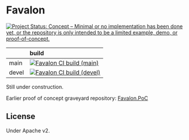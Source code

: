 # Favalon

[![Project Status: Concept – Minimal or no implementation has been done yet, or the repository is only intended to be a limited example, demo, or proof-of-concept.](https://www.repostatus.org/badges/latest/concept.svg)](https://www.repostatus.org/#concept)

| |build|
|:----|:----|
|main |[![Favalon CI build (main)](https://github.com/kekyo/Favalon/workflows/.NET/badge.svg?branch=main)](https://github.com/kekyo/Favalon/actions?query=branch%3Amain)|
|devel|[![Favalon CI build (devel)](https://github.com/kekyo/Favalon/workflows/.NET/badge.svg?branch=devel)](https://github.com/kekyo/Favalon/actions?query=branch%3Adevel)|

Still under construction.

Earlier proof of concept graveyard repository: [Favalon.PoC](https://github.com/kekyo/Favalon.PoC)

## License

Under Apache v2.
